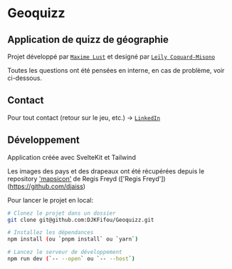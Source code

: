 # Geoquizz

## Application de quizz de géographie

Projet développé par [`Maxime Lust`](https://github.com/DJKFifou) et designé par [`Leïly Coquard-Misono`](https://www.behance.net/leilo)

Toutes les questions ont été pensées en interne, en cas de problème, voir ci-dessous.

## Contact

Pour tout contact (retour sur le jeu, etc.) -> [`LinkedIn`](https://github.com/DJKFifou)

## Développement

Application créée avec SvelteKit et Tailwind

Les images des pays et des drapeaux ont été récupérées depuis le repository ['mapsicon'](https://github.com/djaiss/mapsicon) de Regis Freyd (['Regis Freyd'])(https://github.com/djaiss)

Pour lancer le projet en local:

```bash
# Clonez le projet dans un dossier
git clone git@github.com:DJKFifou/Geoquizz.git

# Installez les dépendances
npm install (ou `pnpm install` ou `yarn`)

# Lancez le serveur de développement
npm run dev (`-- --open` ou `-- --host`)
```
